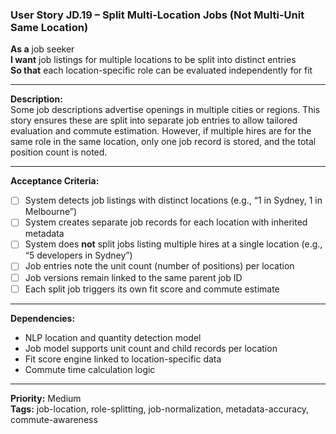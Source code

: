 ### User Story JD.19 – Split Multi-Location Jobs (Not Multi-Unit Same Location)

**As a** job seeker  
**I want** job listings for multiple locations to be split into distinct entries  
**So that** each location-specific role can be evaluated independently for fit

---

**Description:**  
Some job descriptions advertise openings in multiple cities or regions. This story ensures these are split into separate job entries to allow tailored evaluation and commute estimation. However, if multiple hires are for the same role in the same location, only one job record is stored, and the total position count is noted.

---

**Acceptance Criteria:**
- [ ] System detects job listings with distinct locations (e.g., “1 in Sydney, 1 in Melbourne”)
- [ ] System creates separate job records for each location with inherited metadata
- [ ] System does **not** split jobs listing multiple hires at a single location (e.g., “5 developers in Sydney”)
- [ ] Job entries note the unit count (number of positions) per location
- [ ] Job versions remain linked to the same parent job ID
- [ ] Each split job triggers its own fit score and commute estimate

---

**Dependencies:**
- NLP location and quantity detection model
- Job model supports unit count and child records per location
- Fit score engine linked to location-specific data
- Commute time calculation logic

---

**Priority:** Medium  
**Tags:** job-location, role-splitting, job-normalization, metadata-accuracy, commute-awareness
